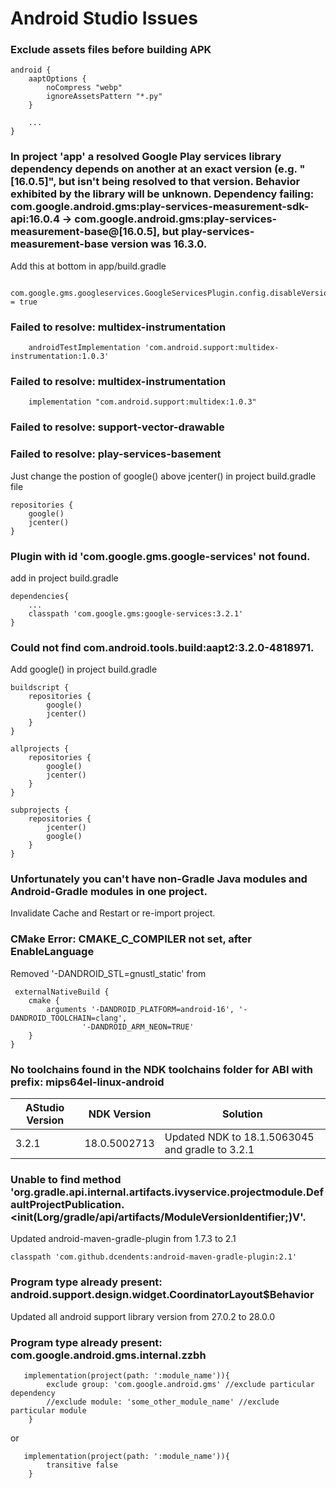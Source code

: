 # Android Studio Issues

### Exclude assets files before building APK
```
android {
    aaptOptions {
        noCompress "webp"
        ignoreAssetsPattern "*.py"
    }
    
    ...
}
```
### In project 'app' a resolved Google Play services library dependency depends on another at an exact version (e.g. "[16.0.5]", but isn't being resolved to that version. Behavior exhibited by the library will be unknown. Dependency failing: com.google.android.gms:play-services-measurement-sdk-api:16.0.4 -> com.google.android.gms:play-services-measurement-base@[16.0.5], but play-services-measurement-base version was 16.3.0.

Add this at bottom in app/build.gradle

``` apply plugin: 'com.google.gms.google-services'
    com.google.gms.googleservices.GoogleServicesPlugin.config.disableVersionCheck = true
```

### Failed to resolve: multidex-instrumentation
```
    androidTestImplementation 'com.android.support:multidex-instrumentation:1.0.3'
```

### Failed to resolve: multidex-instrumentation
```
    implementation "com.android.support:multidex:1.0.3"
```

### Failed to resolve: support-vector-drawable
### Failed to resolve: play-services-basement
Just change the postion of google() above jcenter() in project build.gradle file
```
repositories {
    google()
    jcenter()
}

```

### Plugin with id 'com.google.gms.google-services' not found.
add in project build.gradle
```
dependencies{
    ...
    classpath 'com.google.gms:google-services:3.2.1'
}
```

### Could not find com.android.tools.build:aapt2:3.2.0-4818971.
Add google() in project build.gradle
```
buildscript {
    repositories {
        google()
        jcenter()
    }
}

allprojects {
    repositories {
        google()
        jcenter()
    }
}

subprojects {
    repositories {
        jcenter()
        google()
    }
}

```

### Unfortunately you can't have non-Gradle Java modules and Android-Gradle modules in one project.
Invalidate Cache and Restart or re-import project. 

### CMake Error: CMAKE_C_COMPILER not set, after EnableLanguage
Removed '-DANDROID_STL=gnustl_static' from
```
 externalNativeBuild {
    cmake {
        arguments '-DANDROID_PLATFORM=android-16', '-DANDROID_TOOLCHAIN=clang',
                '-DANDROID_ARM_NEON=TRUE'
    }
}
```
### No toolchains found in the NDK toolchains folder for ABI with prefix: mips64el-linux-android

| AStudio Version | NDK Version | Solution |
| --------------- | ----------- | -------- |
| 3.2.1 | 18.0.5002713 | Updated NDK to 18.1.5063045 and gradle to 3.2.1 |


### Unable to find method 'org.gradle.api.internal.artifacts.ivyservice.projectmodule.DefaultProjectPublication.<init(Lorg/gradle/api/artifacts/ModuleVersionIdentifier;)V'.

Updated android-maven-gradle-plugin from 1.7.3 to 2.1

``` 
classpath 'com.github.dcendents:android-maven-gradle-plugin:2.1'
```
### Program type already present: android.support.design.widget.CoordinatorLayout$Behavior

Updated all android support library version from 27.0.2 to 28.0.0

### Program type already present: com.google.android.gms.internal.zzbh
```
   implementation(project(path: ':module_name')){
        exclude group: 'com.google.android.gms' //exclude particular dependency
        //exclude module: 'some_other_module_name' //exclude particular module
    }
```
or
```
   implementation(project(path: ':module_name')){
        transitive false
    }
```
    
